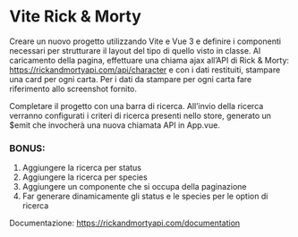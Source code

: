 # Vite Rick & Morty

Creare un nuovo progetto utilizzando Vite e Vue 3 e definire i componenti necessari per strutturare il layout del tipo di quello visto in classe. Al caricamento della pagina, effettuare una chiama ajax all’API di Rick & Morty: https://rickandmortyapi.com/api/character e con i dati restituiti, stampare una card per ogni carta. Per i dati da stampare per ogni carta fare riferimento allo screenshot fornito.

Completare il progetto con una barra di ricerca. All’invio della ricerca verranno configurati i criteri di ricerca presenti nello store, generato un $emit che invocherà una nuova chiamata API in App.vue.

### BONUS:

1. Aggiungere la ricerca per status
2. Aggiungere la ricerca per species
3. Aggiungere un componente che si occupa della paginazione
4. Far generare dinamicamente gli status e le species per le option di ricerca

Documentazione:
https://rickandmortyapi.com/documentation
